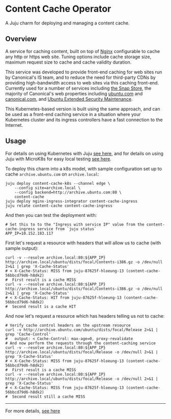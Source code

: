# Content Cache Operator

A Juju charm for deploying and managing a content cache.

## Overview

A service for caching content, built on top of [Nginx](https://www.nginx.com/)
configurable to cache any http or https web site. Tuning options include
cache storage size, maximum request size to cache and cache validity duration.

This service was developed to provide front-end caching for web sites run by
Canonical's IS team, and to reduce the need for third-party CDNs by providing
high-bandwidth access to web sites via this caching front-end. Currently used
for a number of services including [the Snap Store](https://snapcraft.io/store),
the majority of Canonical's web properties including [ubuntu.com](https://ubuntu.com) and
[canonical.com](https://canonical.com), and [Ubuntu Extended Security Maintenance](https://ubuntu.com/security/esm).

This Kubernetes-based version is built using the same approach, and can be
used as a front-end caching service in a situation where your Kubernetes
cluster and its ingress controllers have a fast connection to the Internet.

## Usage

For details on using Kubernetes with Juju [see here](https://juju.is/docs/kubernetes), and for
details on using Juju with MicroK8s for easy local testing [see here](https://juju.is/docs/microk8s-cloud).

To deploy this charm into a k8s model, with sample configuration set up to
cache `archive.ubuntu.com` on `archive.local`:

    juju deploy content-cache-k8s --channel edge \
        --config site=archive.local \
        --config backend=http://archive.ubuntu.com:80 \
        content-cache
    juju deploy nginx-ingress-integrator content-cache-ingress
    juju relate content-cache content-cache-ingress

And then you can test the deployment with:

    # Set this to to the "Ingress with service IP" value from the content-cache-ingress service from `juju status`
    APP_IP=10.152.183.117

First let's request a resource with headers that will allow us to cache (with
sample output):

    curl -v --resolve archive.local:80:${APP_IP} http://archive.local/ubuntu/dists/focal/Contents-i386.gz -o /dev/null 2>&1 | grep 'X-Cache-Status'
    # < X-Cache-Status: MISS from juju-87625f-hloeung-13 (content-cache-56bbcd79d6-h8dk2)
    #  First result is a cache MISS
    curl -v --resolve archive.local:80:${APP_IP} http://archive.local/ubuntu/dists/focal/Contents-i386.gz -o /dev/null 2>&1 | grep 'X-Cache-Status'
    # < X-Cache-Status: HIT from juju-87625f-hloeung-13 (content-cache-56bbcd79d6-h8dk2)
    #  Second result is a cache HIT

And now let's request a resource which has headers telling us not to cache:

    # Verify cache control headers on the upstream resource
    curl -v http://archive.ubuntu.com/ubuntu/dists/focal/Release 2>&1 | grep 'Cache-Control'
    #   output: < Cache-Control: max-age=0, proxy-revalidate
    # And now perform the requests through the content-caching service
    curl -v --resolve archive.local:80:${APP_IP} http://archive.local/ubuntu/dists/focal/Release -o /dev/null 2>&1 | grep 'X-Cache-Status'
    # < X-Cache-Status: MISS from juju-87625f-hloeung-13 (content-cache-56bbcd79d6-h8dk2)
    #  First result is a cache MISS
    curl -v --resolve archive.local:80:${APP_IP} http://archive.local/ubuntu/dists/focal/Release -o /dev/null 2>&1 | grep 'X-Cache-Status'
    # < X-Cache-Status: MISS from juju-87625f-hloeung-13 (content-cache-56bbcd79d6-h8dk2)
    #  Second result still a cache MISS

---

For more details, [see here](https://charmhub.io/content-cache-k8s/docs)
